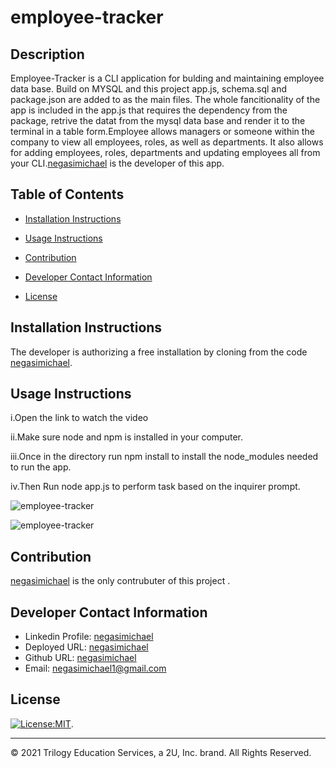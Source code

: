 # employee-tracker

## Description
Employee-Tracker is a CLI application for bulding and maintaining employee data base. Build on MYSQL and  this project  app.js, schema.sql and package.json are added to as the main files. The whole fancitionality of the app is included in the app.js that requires the dependency from the package, retrive the datat from the mysql data base and render it to the terminal in a table form.Employee allows managers or someone within the company to view all employees, roles, as well as departments. It also allows for adding employees, roles, departments and updating employees all from your CLI.[negasimichael](#) is the developer of this app.

   ## Table of Contents
   * [Installation Instructions](#installation-instructions)
   
   * [Usage Instructions](#usage-instructions)
   
   * [Contribution](#contribution)
   
   * [Developer Contact Information](#Developer-Contact-Information)
     
  * [License](#license)


  ## Installation Instructions
The developer is authorizing a free installation by cloning from the code [negasimichael](https://github.com/negasimichael/employee-tracker).
   
   ## Usage Instructions
  i.Open the link to watch the video

  ii.Make sure node and npm is installed in your computer.

iii.Once in the directory run npm install to install the node_modules needed to run the app.

iv.Then Run node app.js to perform task based on the inquirer prompt.

![employee-tracker](png)

![employee-tracker](png)


## Contribution
  [negasimichael]( https://negasimichael.github.io/employee-tracker/) is the only contrubuter of this project .

   ## Developer Contact Information
  * Linkedin Profile: [negasimichael](https://www.linkedin.com/feed/)
  * Deployed URL: [negasimichael](N/A)
  * Github URL: [negasimichael](https://github.com/negasimichael/employee-tracker)
  * Email: negasimichael1@gmail.com

   ## License
   [![License:MIT](https://img.shields.io/badge/License-MIT-yellow.svg)](https://opensource.org/licenses/MIT).
 
 ------------------------------------------------------------------------------
© 2021 Trilogy Education Services, a 2U, Inc. brand. All Rights Reserved.
